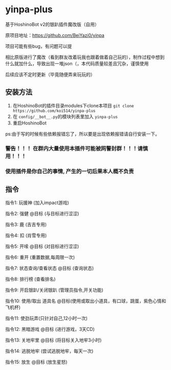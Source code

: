 # yinpa-plus

基于HoshinoBot v2的银趴插件魔改版（自用）

原项目地址：https://github.com/BeiYazi0/yinpa

项目可能有些bug，有问题可以提

相比原版进行了魔改（看到群友改着玩我也跟着做着自己玩的），制作过程中想到什么就加什么，导致出现一堆json（，本代码质量较差且冗杂，谨慎使用

后续应该不定时更新（毕竟随便弄来玩玩的）

## 安装方法

1. 在HoshinoBot的插件目录modules下clone本项目 `git clone https://github.com/koi514/yinpa-plus`
2. 在 `config/__bot__.py`的模块列表里加入 `yinpa-plus`
3. 重启HoshinoBot

ps:由于写的时候有些依赖报错忘了，所以要是出现依赖报错请自行安装一下。

### 警告！！！  在群内大量使用本插件可能被网警封群！！！请慎用！！！
### 使用插件是你自己的事情, 产生的一切后果本人概不负责

## 指令
指令1: 玩援神 (加入impact游戏)

指令2: 强健 @目标 (与目标进行涩涩)

指令3: 鹿 (吉吉专用)

指令4: 扣 (肖雪专用)

指令5: 开嗦 @目标 (对目标进行涩涩)

指令6: 重开 (重置数据,每周限一次)

指令7: 状态查询/查看状态 @目标 (查询状态)

指令8: 排行榜 (查看排名)

指令9: 开启银趴/关闭银趴 (管理员指令,开关功能)

指令10: 使用/取出 道具名 @目标(使用或取出小道具，有口球，跳蛋，紫色心情和飞机杯)

指令11: 使劲玩弄(只针对自己,12小时一次)

指令12: 黑暗游戏 @目标 (进行游戏，3天CD)

指令13: 关地牢里 @目标 (将目标关入地牢3小时)

指令14: 逃脱地牢 (尝试逃脱地牢，每天一次)

指令15: 放生 @目标 (放生星怒)
